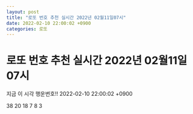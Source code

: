 ```yaml
---
layout: post
title: "로또 번호 추천 실시간 2022년 02월11일07시"
date: 2022-02-10 22:00:02 +0900
categories: 로또
---
```


# 로또 번호 추천 실시간 2022년 02월11일07시

지금 이 시각 행운번호!! 2022-02-10 22:00:02 +0900

 38  20  18  7  8  3 

